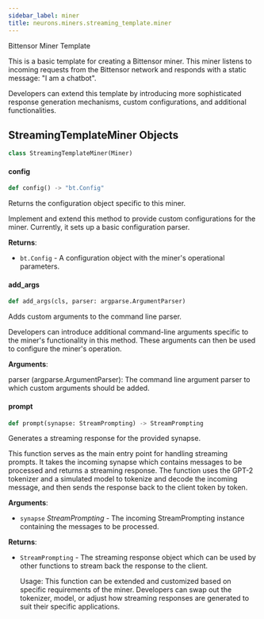```yaml
---
sidebar_label: miner
title: neurons.miners.streaming_template.miner
---
```


Bittensor Miner Template

This is a basic template for creating a Bittensor miner. This miner listens to incoming requests 
from the Bittensor network and responds with a static message: &quot;I am a chatbot&quot;.

Developers can extend this template by introducing more sophisticated response generation 
mechanisms, custom configurations, and additional functionalities.

## StreamingTemplateMiner Objects

```python
class StreamingTemplateMiner(Miner)
```

#### config

```python
def config() -> "bt.Config"
```

Returns the configuration object specific to this miner.

Implement and extend this method to provide custom configurations for the miner.
Currently, it sets up a basic configuration parser.

**Returns**:

- `bt.Config` - A configuration object with the miner&#x27;s operational parameters.

#### add\_args

```python
def add_args(cls, parser: argparse.ArgumentParser)
```

Adds custom arguments to the command line parser.

Developers can introduce additional command-line arguments specific to the miner&#x27;s
functionality in this method. These arguments can then be used to configure the miner&#x27;s operation.

**Arguments**:

  parser (argparse.ArgumentParser):
  The command line argument parser to which custom arguments should be added.

#### prompt

```python
def prompt(synapse: StreamPrompting) -> StreamPrompting
```

Generates a streaming response for the provided synapse.

This function serves as the main entry point for handling streaming prompts. It takes
the incoming synapse which contains messages to be processed and returns a streaming
response. The function uses the GPT-2 tokenizer and a simulated model to tokenize and decode
the incoming message, and then sends the response back to the client token by token.

**Arguments**:

- `synapse` _StreamPrompting_ - The incoming StreamPrompting instance containing the messages to be processed.
  

**Returns**:

- `StreamPrompting` - The streaming response object which can be used by other functions to
  stream back the response to the client.
  
  Usage:
  This function can be extended and customized based on specific requirements of the
  miner. Developers can swap out the tokenizer, model, or adjust how streaming responses
  are generated to suit their specific applications.

